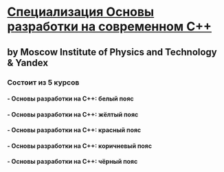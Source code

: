 # [Специализация Основы разработки на современном C++](https://www.coursera.org/specializations/c-plus-plus-modern-development/)
## by Moscow  Institute of Physics and Technology & Yandex

### Состоит из 5 курсов

#### - Основы разработки на C++: белый пояс
#### - Основы разработки на C++: жёлтый пояс
#### - Основы разработки на C++: красный пояс
#### - Основы разработки на C++: коричневый пояс
#### - Основы разработки на C++: чёрный пояс

<p>
    <a href="https://habrastorage.org/web/86b/774/1cd/86b7741cd7184769906f89ee93a20b87.jpg>
        <img src="https://github.com/samarec1812/Laborotory3sem/Coursera/blob/masterimg/coursera_c++.jpg">
    </a>
</p>
